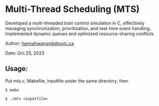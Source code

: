 # Multi-Thread Scheduling (MTS)

Developed a multi-threaded train control simulation in C, effectively managing synchronization, prioritization,
and real-time event handling. Implemented dynamic queues and optimized resource-sharing conflicts

Author: hannahwangmb@uvic.ca

Date: Oct.25, 2023

## Usage: 

Put mts.c, Makefile, inputfile under the same directory, then

    $ make
    
    $ ./mts <inputfile>

